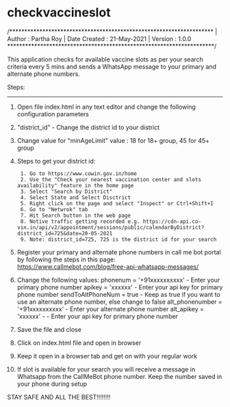 # checkvaccineslot


/********************************************************************
|  Author 			: Partha Roy
|  Date Created 		: 21-May-2021
|  Version			: 1.0.0
*********************************************************************/


This application checks for available vaccine slots as per your search criteria every 5 mins and sends a WhatsApp message to your primary and alternate phone numbers.


Steps:
******

1. Open file index.html in any text editor and change the following configuration parameters

2. "district_id" - Change the district id to your district 

3. Change value for "minAgeLimit" value : 18 for 18+ group, 45 for 45+ group

3. Steps to get your district id:

		1. Go to https://www.cowin.gov.in/home
		2. Use the "Check your nearest vaccination center and slots availability" feature in the home page
		3. Select "Search by District"
		4. Select State and Select Disctrict
		5. Right click on the page and select "Inspect" or Ctrl+Shift+I
		6. Go to "Netwrok" tab
		7. Hit Search button in the web page
		8. Notive traffic getting recorded e.g. https://cdn-api.co-vin.in/api/v2/appointment/sessions/public/calendarByDistrict?district_id=725&date=20-05-2021
		9. Note: district_id=725, 725 is the district id for your search


3. Register your primary and alternate phone numbers in call me bot portal by following the steps in this page: https://www.callmebot.com/blog/free-api-whatsapp-messages/

4. Change the following values:
		phonenum = '+91xxxxxxxxxx' - Enter your primary phone number
        apikey = 'xxxxxx' - Enter your api key for primary phone number
        sendToAltPhoneNum = true - Keep as true if you want to use an alternate phone number, else change to false
        alt_phonenumber = '+91xxxxxxxxxx' - Enter your alternate phone number
        alt_apikey = 'xxxxxx' - - Enter your api key for primary phone number
		
5. Save the file and close

6. Click on index.html file and open in browser

7. Keep it open in a browser tab and get on with your regular work

8. If slot is available for your search you will receive a message in Whatsapp from the CallMeBot phone number. Keep the number saved in your phone during setup


STAY SAFE AND ALL THE BEST!!!!!!!!


